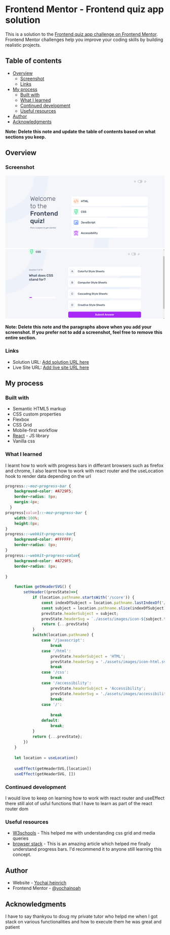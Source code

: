 # Frontend Mentor - Frontend quiz app solution

This is a solution to the [Frontend quiz app challenge on Frontend Mentor](https://www.frontendmentor.io/challenges/frontend-quiz-app-BE7xkzXQnU). Frontend Mentor challenges help you improve your coding skills by building realistic projects. 

## Table of contents

- [Overview](#overview)
  - [Screenshot](#screenshot)
  - [Links](#links)
- [My process](#my-process)
  - [Built with](#built-with)
  - [What I learned](#what-i-learned)
  - [Continued development](#continued-development)
  - [Useful resources](#useful-resources)
- [Author](#author)
- [Acknowledgments](#acknowledgments)

**Note: Delete this note and update the table of contents based on what sections you keep.**

## Overview


### Screenshot

![](./frontend-quiz-pic1.png)
![](./frontend-quiz-pic2.png)



**Note: Delete this note and the paragraphs above when you add your screenshot. If you prefer not to add a screenshot, feel free to remove this entire section.**

### Links

- Solution URL: [Add solution URL here](https://your-solution-url.com)
- Live Site URL: [Add live site URL here](https://your-live-site-url.com)

## My process

### Built with

- Semantic HTML5 markup
- CSS custom properties
- Flexbox
- CSS Grid
- Mobile-first workflow
- [React](https://reactjs.org/) - JS library
- Vanilla css


### What I learned

I learnt how to work with progress bars in differant browsers such as firefox and chrome, I also learnt how to work with
react router and the useLocation hook to render data depending on the url

```css
progress::-moz-progress-bar {
    background-color: #A729F5; 
    border-radius: 8px;
    margin:4px;
  }
progress[value]::-moz-progress-bar {
    width:100%;
    height:8px;
}
progress::-webkit-progress-bar{
    background-color: #FFFFFF;
    border-radius: 8px;
}
progress::-webkit-progress-value{
    background-color: #A729F5; 
    border-radius: 8px;

}
```
```js
    function getHeaderSVG() {
        setHeader((prevState)=>{
            if (location.pathname.startsWith('/score')) {
                const indexOfSubject = location.pathname.lastIndexOf('/')+1;
                const subject = location.pathname.slice(indexOfSubject);
                prevState.headerSubject = subject;
                prevState.headerSvg = `./assets/images/icon-${subject.toLowerCase()}.svg`;
                return {...prevState}
            } 
            switch(location.pathname) {
                case '/javascript':
                    break
                case '/html':
                    prevState.headerSubject = 'HTML';
                    prevState.headerSvg = './assets/images/icon-html.svg';
                    break
                case '/css':
                    break
                case '/accessibility':
                    prevState.headerSubject = 'Accessibility';
                    prevState.headerSvg = './assets/images/accessibility-icon.svg';
                    break;
                case '/':

                    break
                default:
                    break;
            }
            return {...prevState};
        })
    }

    let location = useLocation()

    useEffect(getHeaderSVG,[location])
    useEffect(getHeaderSVG, [])
```



### Continued development

I would love to keep on learning how to work with react router and useEffect there still alot of usful functions that I 
have to learn as part of the react router dom

### Useful resources

- [W3schools](https://www.w3schools.com/) - This helped me with understanding css grid and media queries
- [browser stack](https://www.browserstack.com/guide/how-to-create-cross-browser-compatible-html-progress-bar) - This is an amazing article which helped me finally understand progress bars. I'd recommend it to anyone still learning this concept.


## Author

- Website - [Yochai heinrich](https://www.your-site.com)
- Frontend Mentor - [@yochainoah](https://www.frontendmentor.io/profile/yochainoah)


## Acknowledgments

I have to say thankyou to doug my private tutor who helpd me when I got stack on various functionalities and how to execute them he was
great and patient
